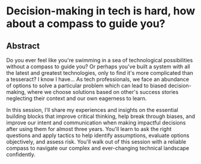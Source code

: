 # Decision-making in tech is hard, how about a compass to guide you?

## Abstract

Do you ever feel like you're swimming in a sea of technological possibilities without a compass to guide you? Or perhaps you've built a system with all the latest and greatest technologies, only to find it's more complicated than a tesseract? I know I have... As tech professionals, we face an abundance of options to solve a particular problem which can lead to biased decision-making, where we choose solutions based on other's success stories neglecting their context and our own eagerness to learn.

In this session, I'll share my experiences and insights on the essential building blocks that improve critical thinking, help break through biases, and improve our intent and communication when making impactful decisions after using them for almost three years. You'll learn to ask the right questions and apply tactics to help identify assumptions, evaluate options objectively, and assess risk. You'll walk out of this session with a reliable compass to navigate our complex and ever-changing technical landscape confidently.

